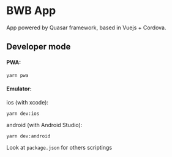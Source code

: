 # BWB App

App powered by Quasar framework, based in Vuejs + Cordova.

## Developer mode

#### PWA:

    yarn pwa

#### Emulator:

ios (with xcode):

    yarn dev:ios

android (with Android Studio):

    yarn dev:android

Look at `package.json` for others scriptings